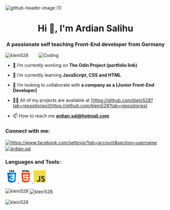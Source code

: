 ![github-header-image (1)](https://user-images.githubusercontent.com/88459146/224301874-08880ccc-fb5d-473d-879c-902c11dc3215.png)

<h1 align="center">Hi 👋, I'm Ardian Salihu</h1>
<h3 align="center">A passionate self teaching Front-End developer from Germany</h3>
<img src="https://i.giphy.com/media/qgQUggAC3Pfv687qPC/giphy.webp" alt="Coding" width="400" align="right">

<p align="left"> <img src="https://komarev.com/ghpvc/?username=klein528&label=Profile%20views&color=0e75b6&style=flat" alt="klein528" /> </p>

- 🔭 I’m currently working on **The Odin Project (portfolio link)**

- 🌱 I’m currently learning **JavaScript, CSS and HTML**

- 👯 I’m looking to collaborate with **a company as a [Junior Front-End Developer]**

- 👨‍💻 All of my projects are available at [https://github.com/klein528?tab=repositories](https://github.com/klein528?tab=repositories)

- 📫 How to reach me **ardian.sal@hotmail.com**

<h3 align="left">Connect with me:</h3>
<p align="left">
<a href="https://fb.com/https://www.facebook.com/settings?tab=account&section=username" target="blank"><img align="center" src="https://raw.githubusercontent.com/rahuldkjain/github-profile-readme-generator/master/src/images/icons/Social/facebook.svg" alt="https://www.facebook.com/settings?tab=account&section=username" height="30" width="40" /></a>
<a href="https://instagram.com/ardian.sal" target="blank"><img align="center" src="https://raw.githubusercontent.com/rahuldkjain/github-profile-readme-generator/master/src/images/icons/Social/instagram.svg" alt="ardian.sal" height="30" width="40" /></a>
</p>

<h3 align="left">Languages and Tools:</h3>
<p align="left"> <a href="https://www.w3schools.com/css/" target="_blank" rel="noreferrer"> <img src="https://raw.githubusercontent.com/devicons/devicon/master/icons/css3/css3-original-wordmark.svg" alt="css3" width="40" height="40"/> </a> <a href="https://www.w3.org/html/" target="_blank" rel="noreferrer"> <img src="https://raw.githubusercontent.com/devicons/devicon/master/icons/html5/html5-original-wordmark.svg" alt="html5" width="40" height="40"/> </a> <a href="https://developer.mozilla.org/en-US/docs/Web/JavaScript" target="_blank" rel="noreferrer"> <img src="https://raw.githubusercontent.com/devicons/devicon/master/icons/javascript/javascript-original.svg" alt="javascript" width="40" height="40"/> </a> </p>

<p><img align="left" src="https://github-readme-stats.vercel.app/api/top-langs?username=klein528&show_icons=true&locale=en&layout=compact" alt="klein528" /></p>

<p>&nbsp;<img align="center" src="https://github-readme-stats.vercel.app/api?username=klein528&show_icons=true&locale=en" alt="klein528" /></p>

<p><img align="center" src="https://github-readme-streak-stats.herokuapp.com/?user=klein528&" alt="klein528" /></p>

